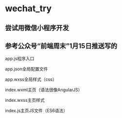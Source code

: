 # wechat_try

## 尝试用微信小程序开发

## 参考公众号“前端周末”1月15日推送写的

   app.js程序入口
 
   app.json全局配置文件
 
   app.wxss全局样式（css）

   index.wxml主页（语法很像AngularJS）

   index.wxss主页样式

   index.js主页JS文件（ES6语法）

